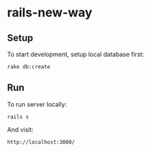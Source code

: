 # rails-new-way

## Setup

To start development, setup local database first:

    rake db:create

## Run

To run server locally:

    rails s

And visit:

    http://localhost:3000/
